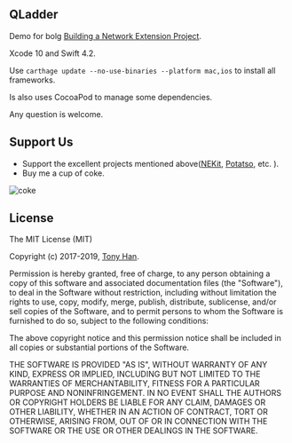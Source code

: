 ## QLadder

Demo for bolg [Building a Network Extension Project](http://ibloodline.com/articles/2017/11/15/NetworkExtension-02.html).

Xcode 10 and Swift 4.2.

Use `carthage update --no-use-binaries --platform mac,ios` to install all frameworks.

Is also uses CocoaPod to manage some dependencies.

Any question is welcome.

## Support Us

- Support the excellent projects mentioned above([NEKit](https://github.com/zhuhaow/NEKit), [Potatso](https://github.com/Potatso/Potatso), etc. ).
- Buy me a cup of coke.

![coke](https://lettleprince.github.io/images/support/wechat-coke-240.png)

## License

The MIT License (MIT)

Copyright (c) 2017-2019, [Tony Han](https://github.com/lettleprince).

Permission is hereby granted, free of charge, to any person obtaining a copy
of this software and associated documentation files (the "Software"), to deal
in the Software without restriction, including without limitation the rights
to use, copy, modify, merge, publish, distribute, sublicense, and/or sell
copies of the Software, and to permit persons to whom the Software is
furnished to do so, subject to the following conditions:

The above copyright notice and this permission notice shall be included in
all copies or substantial portions of the Software.

THE SOFTWARE IS PROVIDED "AS IS", WITHOUT WARRANTY OF ANY KIND, EXPRESS OR
IMPLIED, INCLUDING BUT NOT LIMITED TO THE WARRANTIES OF MERCHANTABILITY,
FITNESS FOR A PARTICULAR PURPOSE AND NONINFRINGEMENT. IN NO EVENT SHALL THE
AUTHORS OR COPYRIGHT HOLDERS BE LIABLE FOR ANY CLAIM, DAMAGES OR OTHER
LIABILITY, WHETHER IN AN ACTION OF CONTRACT, TORT OR OTHERWISE, ARISING FROM,
OUT OF OR IN CONNECTION WITH THE SOFTWARE OR THE USE OR OTHER DEALINGS IN
THE SOFTWARE.
